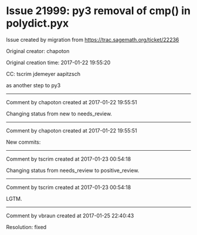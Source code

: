 # Issue 21999: py3 removal of cmp() in polydict.pyx

Issue created by migration from https://trac.sagemath.org/ticket/22236

Original creator: chapoton

Original creation time: 2017-01-22 19:55:20

CC:  tscrim jdemeyer aapitzsch

as another step to py3


---

Comment by chapoton created at 2017-01-22 19:55:51

Changing status from new to needs_review.


---

Comment by chapoton created at 2017-01-22 19:55:51

New commits:


---

Comment by tscrim created at 2017-01-23 00:54:18

Changing status from needs_review to positive_review.


---

Comment by tscrim created at 2017-01-23 00:54:18

LGTM.


---

Comment by vbraun created at 2017-01-25 22:40:43

Resolution: fixed
